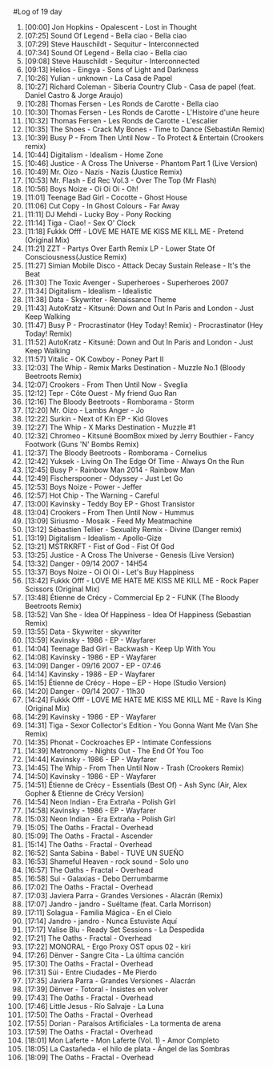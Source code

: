 #Log of 19 day

1. [00:00] Jon Hopkins - Opalescent - Lost in Thought
1. [07:25] Sound Of Legend - Bella ciao - Bella ciao
1. [07:29] Steve Hauschildt - Sequitur - Interconnected
1. [07:34] Sound Of Legend - Bella ciao - Bella ciao
1. [09:08] Steve Hauschildt - Sequitur - Interconnected
1. [09:13] Helios - Eingya - Sons of Light and Darkness
1. [10:26] Yulian - unknown - La Casa de Papel
1. [10:27] Richard Coleman - Siberia Country Club - Casa de papel (feat. Daniel Castro & Jorge Araujo)
1. [10:28] Thomas Fersen - Les Ronds de Carotte - Bella ciao
1. [10:30] Thomas Fersen - Les Ronds de Carotte - L'Histoire d'une heure
1. [10:32] Thomas Fersen - Les Ronds de Carotte - L'escalier
1. [10:35] The Shoes - Crack My Bones - Time to Dance (SebastiAn Remix)
1. [10:39] Busy P - From Then Until Now - To Protect & Entertain (Crookers remix)
1. [10:44] Digitalism - Idealism - Home Zone
1. [10:46] Justice - A Cross The Universe - Phantom Part 1 (Live Version)
1. [10:49] Mr. Oizo - Nazis - Nazis (Justice Remix)
1. [10:53] Mr. Flash - Ed Rec Vol.3 - Over The Top (Mr Flash)
1. [10:56] Boys Noize - Oi Oi Oi - Oh!
1. [11:01] Teenage Bad Girl - Cocotte - Ghost House
1. [11:06] Cut Copy - In Ghost Colours - Far Away
1. [11:11] DJ Mehdi - Lucky Boy - Pony Rocking
1. [11:14] Tiga - Ciao! - Sex O' Clock
1. [11:18] Fukkk Offf - LOVE ME HATE ME KISS ME KILL ME - Pretend (Original Mix)
1. [11:21] ZZT - Partys Over Earth Remix LP - Lower State Of Consciousness(Justice Remix)
1. [11:27] Simian Mobile Disco - Attack Decay Sustain Release - It's the Beat
1. [11:30] The Toxic Avenger - Superheroes - Superheroes 2007
1. [11:34] Digitalism - Idealism - Idealistic
1. [11:38] Data - Skywriter - Renaissance Theme
1. [11:43] AutoKratz - Kitsuné: Down and Out In Paris and London - Just Keep Walking
1. [11:47] Busy P - Procrastinator (Hey Today! Remix) - Procrastinator (Hey Today! Remix)
1. [11:52] AutoKratz - Kitsuné: Down and Out In Paris and London - Just Keep Walking
1. [11:57] Vitalic - OK Cowboy - Poney Part II
1. [12:03] The Whip - Remix Marks Destination - Muzzle No.1 (Bloody Beetroots Remix)
1. [12:07] Crookers - From Then Until Now - Sveglia
1. [12:12] Tepr - Côte Ouest - My friend Guo Ran
1. [12:16] The Bloody Beetroots - Romborama - Storm
1. [12:20] Mr. Oizo - Lambs Anger - Jo
1. [12:22] Surkin - Next of Kin EP - Kid Gloves
1. [12:27] The Whip - X Marks Destination - Muzzle #1
1. [12:32] Chromeo - Kitsuné BoomBox mixed by Jerry Bouthier - Fancy Footwork (Guns 'N' Bombs Remix)
1. [12:37] The Bloody Beetroots - Romborama - Cornelius
1. [12:42] Yuksek - Living On The Edge Of Time - Always On the Run
1. [12:45] Busy P - Rainbow Man 2014 - Rainbow Man
1. [12:49] Fischerspooner - Odyssey - Just Let Go
1. [12:53] Boys Noize - Power - Jeffer
1. [12:57] Hot Chip - The Warning - Careful
1. [13:00] Kavinsky - Teddy Boy EP - Ghost Transistor
1. [13:04] Crookers - From Then Until Now - Hummus
1. [13:09] Siriusmo - Mosaik - Feed My Meatmachine
1. [13:12] Sébastien Tellier - Sexuality Remix - Divine (Danger remix)
1. [13:19] Digitalism - Idealism - Apollo-Gize
1. [13:21] MSTRKRFT - Fist of God - Fist Of God
1. [13:25] Justice - A Cross The Universe - Genesis (Live Version)
1. [13:32] Danger - 09/14 2007 - 14H54
1. [13:37] Boys Noize - Oi Oi Oi - Let's Buy Happiness
1. [13:42] Fukkk Offf - LOVE ME HATE ME KISS ME KILL ME - Rock Paper Scissors (Original Mix)
1. [13:48] Étienne de Crécy - Commercial Ep 2 - FUNK (The Bloody Beetroots Remix)
1. [13:52] Van She - Idea Of Happiness - Idea Of Happiness (Sebastian Remix)
1. [13:55] Data - Skywriter - skywriter
1. [13:59] Kavinsky - 1986 - EP - Wayfarer
1. [14:04] Teenage Bad Girl - Backwash - Keep Up With You
1. [14:08] Kavinsky - 1986 - EP - Wayfarer
1. [14:09] Danger - 09/16 2007 - EP - 07:46
1. [14:14] Kavinsky - 1986 - EP - Wayfarer
1. [14:15] Étienne de Crécy - Hope – EP - Hope (Studio Version)
1. [14:20] Danger - 09/14 2007 - 11h30
1. [14:24] Fukkk Offf - LOVE ME HATE ME KISS ME KILL ME - Rave Is King (Original Mix)
1. [14:29] Kavinsky - 1986 - EP - Wayfarer
1. [14:31] Tiga - Sexor Collector's Edition - You Gonna Want Me (Van She Remix)
1. [14:35] Phonat - Cockroaches EP - Intimate Confessions
1. [14:39] Metronomy - Nights Out - The End Of You Too
1. [14:44] Kavinsky - 1986 - EP - Wayfarer
1. [14:45] The Whip - From Then Until Now - Trash (Crookers Remix)
1. [14:50] Kavinsky - 1986 - EP - Wayfarer
1. [14:51] Étienne de Crécy - Essentials (Best Of) - Ash Sync (Air, Alex Gopher & Etienne de Crécy Version)
1. [14:54] Neon Indian - Era Extraña - Polish Girl
1. [14:58] Kavinsky - 1986 - EP - Wayfarer
1. [15:03] Neon Indian - Era Extraña - Polish Girl
1. [15:05] The Oaths - Fractal - Overhead
1. [15:09] The Oaths - Fractal - Ascender
1. [15:14] The Oaths - Fractal - Overhead
1. [16:52] Santa Sabina - Babel - TUVE UN SUEÑO
1. [16:53] Shameful Heaven - rock sound - Solo uno
1. [16:57] The Oaths - Fractal - Overhead
1. [16:58] Sui - Galaxias - Debo Derrumbarme
1. [17:02] The Oaths - Fractal - Overhead
1. [17:03] Javiera Parra - Grandes Versiones - Alacrán (Remix)
1. [17:07] Jandro - jandro - Suéltame (feat. Carla Morrison)
1. [17:11] Solagua - Familia Mágica - En el Cielo
1. [17:14] Jandro - jandro - Nunca Estuviste Aquí
1. [17:17] Valise Blu - Ready Set Sessions - La Despedida
1. [17:21] The Oaths - Fractal - Overhead
1. [17:22] MONORAL - Ergo Proxy OST opus 02 - kiri
1. [17:26] Dënver - Sangre Cita - La última canción
1. [17:30] The Oaths - Fractal - Overhead
1. [17:31] Súi - Entre Ciudades - Me Pierdo
1. [17:35] Javiera Parra - Grandes Versiones - Alacrán
1. [17:39] Dënver - Totoral - Insistes en volver
1. [17:43] The Oaths - Fractal - Overhead
1. [17:46] Little Jesus - Río Salvaje - La Luna
1. [17:50] The Oaths - Fractal - Overhead
1. [17:55] Dorian - Paraísos Artificiales - La tormenta de arena
1. [17:59] The Oaths - Fractal - Overhead
1. [18:01] Mon Laferte - Mon Laferte (Vol. 1) - Amor Completo
1. [18:05] La Castañeda - el hilo de plata - Ángel de las Sombras
1. [18:09] The Oaths - Fractal - Overhead
